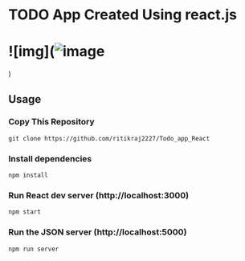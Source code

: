 # TODO App Created Using react.js
# ![img](![image](https://user-images.githubusercontent.com/115216216/231661656-8ccb22f0-195e-47b0-b5e6-0159c74512b9.png)
)

## Usage

### Copy This Repository  

```
git clone https://github.com/ritikraj2227/Todo_app_React
```

### Install dependencies

```
npm install
```

### Run React dev server (http://localhost:3000)

```
npm start
```

### Run the JSON server (http://localhost:5000)

```
npm run server
```



